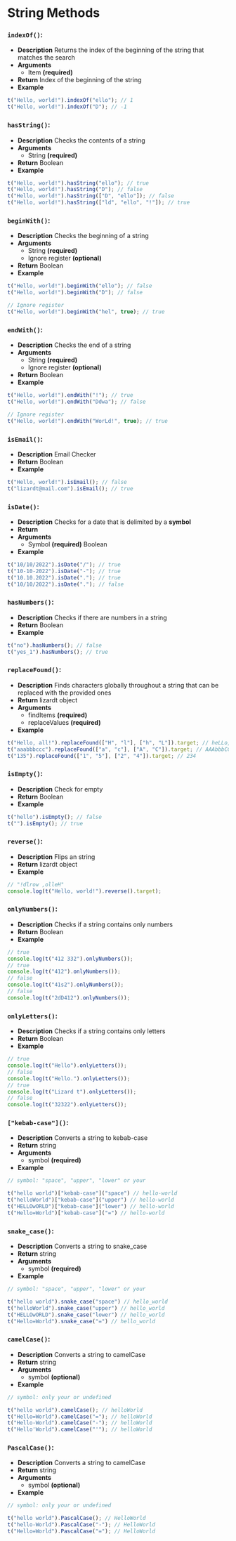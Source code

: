 # String Methods

### `indexOf()`:

-   **Description**
    Returns the index of the beginning of the string that matches the search
-   **Arguments**
    -   Item **(required)**
-   **Return**
    Index of the beginning of the string
-   **Example**

```Javascript
t("Hello, world!").indexOf("ello"); // 1
t("Hello, world!").indexOf("D"); // -1
```

### `hasString()`:

-   **Description**
    Checks the contents of a string
-   **Arguments**
    -   String **(required)**
-   **Return**
    Boolean
-   **Example**

```Javascript
t("Hello, world!").hasString("ello"); // true
t("Hello, world!").hasString("D"); // false
t("Hello, world!").hasString(["D", "ello"]); // false
t("Hello, world!").hasString(["ld", "ello", "!"]); // true
```

### `beginWith()`:

-   **Description**
    Checks the beginning of a string
-   **Arguments**
    -   String **(required)**
    -   Ignore register **(optional)**
-   **Return**
    Boolean
-   **Example**

```Javascript
t("Hello, world!").beginWith("ello"); // false
t("Hello, world!").beginWith("D"); // false

// Ignore register
t("Hello, world!").beginWith("hel", true); // true
```

### `endWith()`:

-   **Description**
    Checks the end of a string
-   **Arguments**
    -   String **(required)**
    -   Ignore register **(optional)**
-   **Return**
    Boolean
-   **Example**

```Javascript
t("Hello, world!").endWith("!"); // true
t("Hello, world!").endWith("Ddwa"); // false

// Ignore register
t("Hello, world!").endWith("WorLd!", true); // true
```

### `isEmail()`:

-   **Description**
    Email Checker
-   **Return**
    Boolean
-   **Example**

```Javascript
t("Hello, world!").isEmail(); // false
t("lizardt@mail.com").isEmail(); // true
```

### `isDate()`:

-   **Description**
    Checks for a date that is delimited by a **symbol**
-   **Return**
-   **Arguments**
    -   Symbol **(required)**
        Boolean
-   **Example**

```Javascript
t("10/10/2022").isDate("/"); // true
t("10-10-2022").isDate("-"); // true
t("10.10.2022").isDate("."); // true
t("10/10/2022").isDate("."); // false
```

### `hasNumbers()`:

-   **Description**
    Checks if there are numbers in a string
-   **Return**
    Boolean
-   **Example**

```Javascript
t("no").hasNumbers(); // false
t("yes_1").hasNumbers(); // true
```

### `replaceFound()`:

-   **Description**
    Finds characters globally throughout a string that can be replaced with the provided ones
-   **Return**
    lizardt object
-   **Arguments**
    -   findItems **(required)**
    -   replaceValues **(required)**
-   **Example**

```Javascript
t("Hello, all!").replaceFound(["H", "l"], ["h", "L"]).target; // heLLo, aLL!
t("aaabbbccc").replaceFound(["a", "c"], ["A", "C"]).target; // AAAbbbCCC
t("135").replaceFound(["1", "5"], ["2", "4"]).target; // 234
```

### `isEmpty()`:

-   **Description**
    Check for empty
-   **Return**
    Boolean
-   **Example**

```Javascript
t("hello").isEmpty(); // false
t("").isEmpty(); // true
```

### `reverse()`:

-   **Description**
    Flips an string
-   **Return**
    lizardt object
-   **Example**

```Javascript
// "!dlrow ,olleH"
console.log(t("Hello, world!").reverse().target);
```

### `onlyNumbers()`:

-   **Description**
    Checks if a string contains only numbers
-   **Return**
    Boolean
-   **Example**

```Javascript
// true
console.log(t("412 332").onlyNumbers());
// true
console.log(t("412").onlyNumbers());
// false
console.log(t("41s2").onlyNumbers());
// false
console.log(t("2dD412").onlyNumbers());
```

### `onlyLetters()`:

-   **Description**
    Checks if a string contains only letters
-   **Return**
    Boolean
-   **Example**

```Javascript
// true
console.log(t("Hello").onlyLetters());
// false
console.log(t("Hello.").onlyLetters());
// true
console.log(t("Lizard t").onlyLetters());
// false
console.log(t("32322").onlyLetters());
```

### `["kebab-case"]()`:

-   **Description**
    Converts a string to kebab-case
-   **Return**
    string
-   **Arguments**
    -   symbol **(required)**
-   **Example**

```Javascript
// symbol: "space", "upper", "lower" or your

t("hello world")["kebab-case"]("space") // hello-world
t("helloWorld")["kebab-case"]("upper") // hello-world
t("HELLOwORLD")["kebab-case"]("lower") // hello-world
t("Hello=World")["kebab-case"]("=") // hello-world
```

### `snake_case()`:

-   **Description**
    Converts a string to snake_case
-   **Return**
    string
-   **Arguments**
    -   symbol **(required)**
-   **Example**

```Javascript
// symbol: "space", "upper", "lower" or your

t("hello world").snake_case("space") // hello_world
t("helloWorld").snake_case("upper") // hello_world
t("HELLOwORLD").snake_case("lower") // hello_world
t("Hello=World").snake_case("=") // hello_world
```

### `camelCase()`:

-   **Description**
    Converts a string to camelCase
-   **Return**
    string
-   **Arguments**
    -   symbol **(optional)**
-   **Example**

```Javascript
// symbol: only your or undefined

t("hello world").camelCase(); // helloWorld
t("Hello=World").camelCase("="); // helloWorld
t("Hello-World").camelCase("-"); // helloWorld
t("Hello'World").camelCase("'"); // helloWorld
```

### `PascalCase()`:

-   **Description**
    Converts a string to camelCase
-   **Return**
    string
-   **Arguments**
    -   symbol **(optional)**
-   **Example**

```Javascript
// symbol: only your or undefined

t("hello world").PascalCase(); // HelloWorld
t("hello-World").PascalCase("-"); // HelloWorld
t("Hello=World").PascalCase("="); // HelloWorld
```
